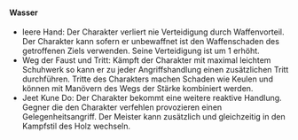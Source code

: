 #### Wasser

* leere Hand: Der Charakter verliert nie Verteidigung durch Waffenvorteil. Der Charakter kann sofern er unbewaffnet
ist den Waffenschaden des getroffenen Ziels verwenden. Seine Verteidigung ist um 1 erhöht.
* Weg der Faust und Tritt: Kämpft der Charakter mit maximal leichtem Schuhwerk so kann er zu jeder Angriffshandlung
einen zusätzlichen Tritt durchführen. Tritte des Charakters machen Schaden wie Keulen und können mit Manövern des
Wegs der Stärke kombiniert werden.
* Jeet Kune Do: Der Charakter bekommt eine weitere reaktive Handlung. Gegner die den Charakter verfehlen provozieren
einen Gelegenheitsangriff. Der Meister kann zusätzlich und gleichzeitig in den Kampfstil des Holz wechseln.
